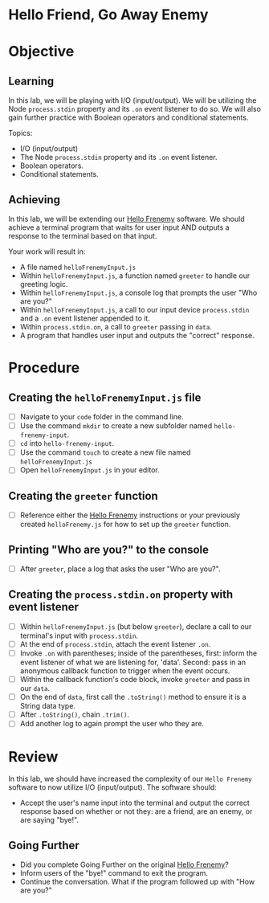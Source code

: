 # Hello Friend, Go Away Enemy

# Objective

## Learning

In this lab, we will be playing with I/O (input/output). We will be utilizing the Node `process.stdin` property and its `.on` event listener to do so. We will also gain further practice with Boolean operators and conditional statements.

Topics:

- I/O (input/output)
- The Node `process.stdin` property and its `.on` event listener.
- Boolean operators.
- Conditional statements.

## Achieving

In this lab, we will be extending our [Hello Frenemy](https://online.uprighted.com/lessons/lab/hello-frenemy) software. We should achieve a terminal program that waits for user input AND outputs a response to the terminal based on that input.

Your work will result in:

- A file named `helloFrenemyInput.js`
- Within `helloFrenemyInput.js`, a function named `greeter` to handle our greeting logic.
- Within `helloFrenemyInput.js`, a console log that prompts the user "Who are you?"
- Within `helloFrenemyInput.js`, a call to our input device `process.stdin` and a `.on` event listener appended to it.
- Within `process.stdin.on`, a call to `greeter` passing in `data`.
- A program that handles user input and outputs the "correct" response.

# Procedure

## Creating the `helloFrenemyInput.js` file

- [ ] Navigate to your `code` folder in the command line.
- [ ] Use the command `mkdir` to create a new subfolder named `hello-frenemy-input`.
- [ ] `cd` into `hello-frenemy-input`.
- [ ] Use the command `touch` to create a new file named `helloFrenemyInput.js`
- [ ] Open `helloFrenemyInput.js` in your editor.

## Creating the `greeter` function

- [ ] Reference either the [Hello Frenemy](https://online.uprighted.com/lessons/lab/hello-frenemy) instructions or your previously created `helloFrenemy.js` for how to set up the `greeter` function.

## Printing "Who are you?" to the console
- [ ] After `greeter`, place a log that asks the user "Who are you?".

## Creating the `process.stdin.on` property with event listener

- [ ] Within `helloFrenemyInput.js` (but below `greeter`), declare a call to our terminal's input with `process.stdin`.
- [ ] At the end of `process.stdin`, attach the event listener `.on`.
- [ ] Invoke `.on` with parentheses; inside of the parentheses, first: inform the event listener of what we are listening for, 'data'. Second: pass in an anonymous callback function to trigger when the event occurs.
- [ ] Within the callback function's code block, invoke `greeter` and pass in our `data`.
- [ ] On the end of `data`, first call the `.toString()` method to ensure it is a String data type.
- [ ] After `.toString()`, chain `.trim()`. 
- [ ] Add another log to again prompt the user who they are.

# Review

In this lab, we should have increased the complexity of our `Hello Frenemy` software to now utilize I/O (input/output). The software should:

- Accept the user's name input into the terminal and output the correct response based on whether or not they: are a friend, are an enemy, or are saying "bye!".

## Going Further

- Did you complete Going Further on the original [Hello Frenemy](https://online.uprighted.com/lessons/lab/hello-frenemy)?
- Inform users of the "bye!" command to exit the program.
- Continue the conversation. What if the program followed up with "How are you?"
